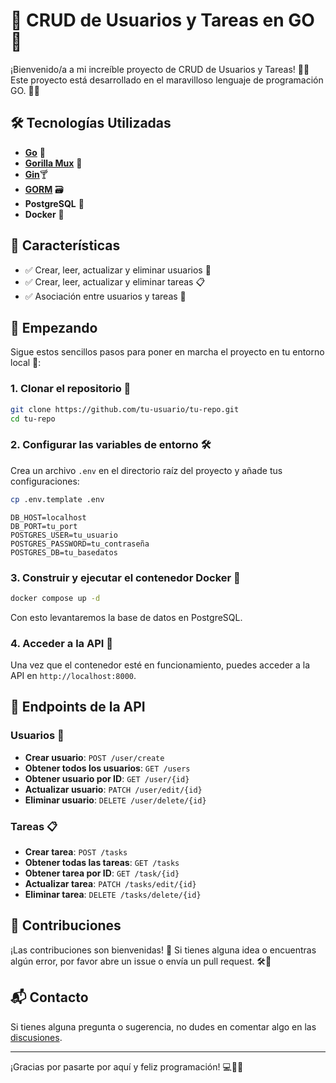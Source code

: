 # 🚀 CRUD de Usuarios y Tareas en GO 🎉

¡Bienvenido/a a mi increíble proyecto de CRUD de Usuarios y Tareas! 🤩✨ Este proyecto está desarrollado en el maravilloso lenguaje de programación GO. 🐹🚀

## 🛠️ Tecnologías Utilizadas

- [**Go**](https://go.dev/doc/install) 🐹
- [**Gorilla Mux**](https://github.com/gorilla/mux) 🦍 
- [**Gin**](https://gin-gonic.com/docs/):cocktail:
- [**GORM**](https://gorm.io/docs/) 🗃️
- **PostgreSQL** 🐘
- **Docker** 🐳

## 🌟 Características

- ✅ Crear, leer, actualizar y eliminar usuarios 👤
- ✅ Crear, leer, actualizar y eliminar tareas 📋
- ✅ Asociación entre usuarios y tareas 🔗

## 🚀 Empezando

Sigue estos sencillos pasos para poner en marcha el proyecto en tu entorno local 🏡:

### 1. Clonar el repositorio 📂

```bash
git clone https://github.com/tu-usuario/tu-repo.git
cd tu-repo
```

### 2. Configurar las variables de entorno 🛠️

Crea un archivo `.env` en el directorio raíz del proyecto y añade tus configuraciones:

```bash
cp .env.template .env
```

```env
DB_HOST=localhost
DB_PORT=tu_port
POSTGRES_USER=tu_usuario
POSTGRES_PASSWORD=tu_contraseña
POSTGRES_DB=tu_basedatos
```

### 3. Construir y ejecutar el contenedor Docker 🐳

```bash
docker compose up -d
```
Con esto levantaremos la base de datos en PostgreSQL.

### 4. Acceder a la API 🚀

Una vez que el contenedor esté en funcionamiento, puedes acceder a la API en `http://localhost:8000`.

## 🧩 Endpoints de la API

### Usuarios 👤

- **Crear usuario**: `POST /user/create`
- **Obtener todos los usuarios**: `GET /users`
- **Obtener usuario por ID**: `GET /user/{id}`
- **Actualizar usuario**: `PATCH /user/edit/{id}`
- **Eliminar usuario**: `DELETE /user/delete/{id}`

### Tareas 📋

- **Crear tarea**: `POST /tasks`
- **Obtener todas las tareas**: `GET /tasks`
- **Obtener tarea por ID**: `GET /task/{id}`
- **Actualizar tarea**: `PATCH /tasks/edit/{id}`
- **Eliminar tarea**: `DELETE /tasks/delete/{id}`


## 🤝 Contribuciones

¡Las contribuciones son bienvenidas! 🙌 Si tienes alguna idea o encuentras algún error, por favor abre un issue o envía un pull request. 🛠️🔧

## 📬 Contacto

Si tienes alguna pregunta o sugerencia, no dudes en comentar algo en las [discusiones](https://github.com/GuilleFB/go-party/discussions).

---

¡Gracias por pasarte por aquí y feliz programación! 💻🎉🚀
